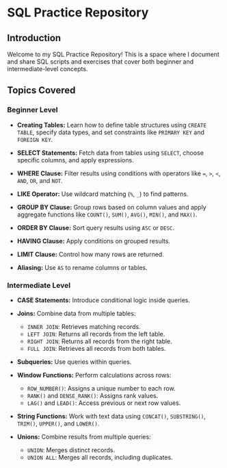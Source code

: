 # SQL Practice Repository

## Introduction
Welcome to my SQL Practice Repository! This is a space where I document and share SQL scripts and exercises that cover both beginner and intermediate-level concepts.
## Topics Covered

### Beginner Level
- **Creating Tables:** Learn how to define table structures using `CREATE TABLE`, specify data types, and set constraints like `PRIMARY KEY` and `FOREIGN KEY`.
  
- **SELECT Statements:** Fetch data from tables using `SELECT`, choose specific columns, and apply expressions.
  
- **WHERE Clause:** Filter results using conditions with operators like `=`, `>`, `<`, `AND`, `OR`, and `NOT`.
  
- **LIKE Operator:** Use wildcard matching (`%`, `_`) to find patterns.
  
- **GROUP BY Clause:** Group rows based on column values and apply aggregate functions like `COUNT()`, `SUM()`, `AVG()`, `MIN()`, and `MAX()`.
  
- **ORDER BY Clause:** Sort query results using `ASC` or `DESC`.
  
- **HAVING Clause:** Apply conditions on grouped results.
  
- **LIMIT Clause:** Control how many rows are returned.
  
- **Aliasing:** Use `AS` to rename columns or tables.

### Intermediate Level

- **CASE Statements:** Introduce conditional logic inside queries.

  
- **Joins:** Combine data from multiple tables:
  
  - `INNER JOIN`: Retrieves matching records.
  - `LEFT JOIN`: Returns all records from the left table.
  - `RIGHT JOIN`: Returns all records from the right table.
  - `FULL JOIN`: Retrieves all records from both tables.
    
- **Subqueries:** Use queries within queries.
  
- **Window Functions:** Perform calculations across rows:
  - `ROW_NUMBER()`: Assigns a unique number to each row.
  - `RANK()` and `DENSE_RANK()`: Assigns rank values.
  - `LAG()` and `LEAD()`: Access previous or next row values.
    
- **String Functions:** Work with text data using `CONCAT()`, `SUBSTRING()`, `TRIM()`, `UPPER()`, and `LOWER()`.
  
- **Unions:** Combine results from multiple queries:
  - `UNION`: Merges distinct records.
  - `UNION ALL`: Merges all records, including duplicates.

